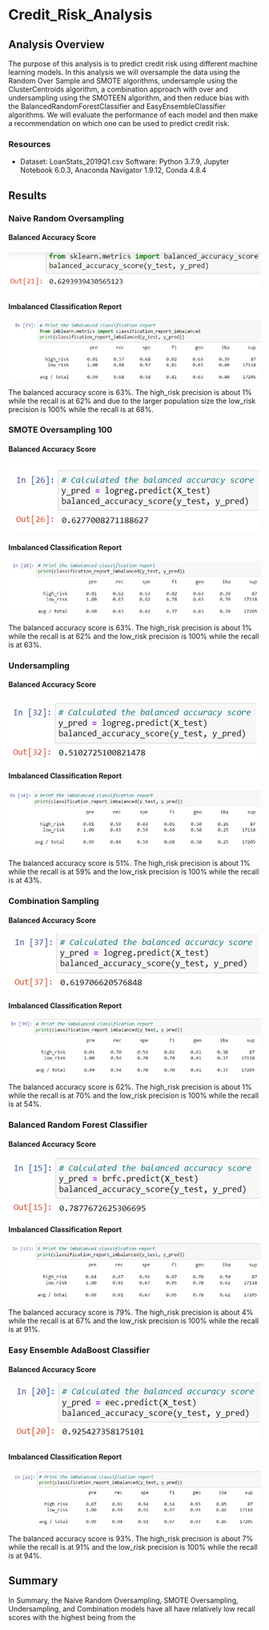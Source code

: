 # Credit_Risk_Analysis

## Analysis Overview
The purpose of this analysis is to predict credit risk using different machine learning models. In this analysis we will oversample the data using the Random Over Sample and SMOTE algorithms, undersample using the ClusterCentroids algorithm, a combination approach with over and undersampling using the SMOTEEN algorithm, and then reduce bias with the BalancedRandomForestClassifier and EasyEnsembleClassifier algorithms. We will evaluate the performance of each model and then make a recommendation on which one can be used to predict credit risk.
### Resources
- Dataset: LoanStats_2019Q1.csv
Software: Python 3.7.9, Jupyter Notebook 6.0.3, Anaconda Navigator 1.9.12, Conda 4.8.4
## Results
### Naive Random Oversampling
#### Balanced Accuracy Score
![image](https://github.com/awill1786/Credit_Risk_Analysis/blob/main/Module-17-Challenge-Resources/NRO_balanced_accuracy_score.png?raw=true)
#### Imbalanced Classification Report
![image](https://github.com/awill1786/Credit_Risk_Analysis/blob/main/Module-17-Challenge-Resources/NRO_imbalanced_classification_report.png?raw=true)

The balanced accuracy score is 63%. The high_risk precision is about 1% while the recall is at 62% and due to the larger population size the low_risk precision is 100% while the recall is at 68%.

### SMOTE Oversampling 100
#### Balanced Accuracy Score
![image](https://github.com/awill1786/Credit_Risk_Analysis/blob/main/Module-17-Challenge-Resources/SMOTE_balanced_accuracy_score.png?raw=true)
#### Imbalanced Classification Report
![image](https://github.com/awill1786/Credit_Risk_Analysis/blob/main/Module-17-Challenge-Resources/SMOTE_imbalanced_classification_report.png?raw=true)

The balanced accuracy score is 63%. The high_risk precision is about 1% while the recall is at 62% and the low_risk precision is 100% while the recall is at 63%.

### Undersampling
#### Balanced Accuracy Score
![image](https://github.com/awill1786/Credit_Risk_Analysis/blob/main/Module-17-Challenge-Resources/Under_balanced_accuracy_score.png?raw=true)
#### Imbalanced Classification Report
![image](https://github.com/awill1786/Credit_Risk_Analysis/blob/main/Module-17-Challenge-Resources/Under_imbalanced_classification_report.png?raw=true)

The balanced accuracy score is 51%. The high_risk precision is about 1% while the recall is at 59% and the low_risk precision is 100% while the recall is at 43%.

### Combination Sampling
#### Balanced Accuracy Score
![image](https://github.com/awill1786/Credit_Risk_Analysis/blob/main/Module-17-Challenge-Resources/Comb_balanced_accuracy_score.png?raw=true)
#### Imbalanced Classification Report
![image](https://github.com/awill1786/Credit_Risk_Analysis/blob/main/Module-17-Challenge-Resources/Comb_imbalanced_classification_report.png?raw=true)

The balanced accuracy score is 62%. The high_risk precision is about 1% while the recall is at 70% and the low_risk precision is 100% while the recall is at 54%.

### Balanced Random Forest Classifier
#### Balanced Accuracy Score
![image](https://github.com/awill1786/Credit_Risk_Analysis/blob/main/Module-17-Challenge-Resources/BRFC_balanced_accuracy_score.png?raw=true)
#### Imbalanced Classification Report
![image](https://github.com/awill1786/Credit_Risk_Analysis/blob/main/Module-17-Challenge-Resources/BRFC_imbalanced_classification_report.png?raw=true)

The balanced accuracy score is 79%. The high_risk precision is about 4% while the recall is at 67% and the low_risk precision is 100% while the recall is at 91%.

### Easy Ensemble AdaBoost Classifier
#### Balanced Accuracy Score
![image](https://github.com/awill1786/Credit_Risk_Analysis/blob/main/Module-17-Challenge-Resources/EEAC_balanced_accuracy_score.png?raw=true)
#### Imbalanced Classification Report
![image](https://github.com/awill1786/Credit_Risk_Analysis/blob/main/Module-17-Challenge-Resources/EEAC_imbalanced_classification_report.png?raw=true)

The balanced accuracy score is 93%. The high_risk precision is about 7% while the recall is at 91% and the low_risk precision is 100% while the recall is at 94%.

## Summary

In Summary, the Naive Random Oversampling, SMOTE Oversampling, Undersampling, and Combination models have all have relatively low recall scores with the highest being from the 
